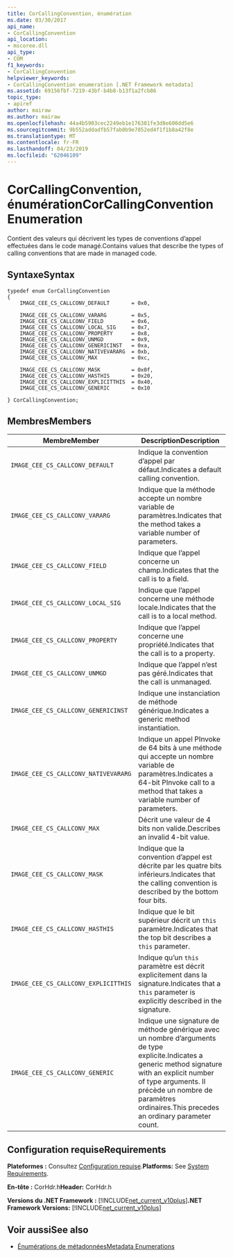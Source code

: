 ```yaml
---
title: CorCallingConvention, énumération
ms.date: 03/30/2017
api_name:
- CorCallingConvention
api_location:
- mscoree.dll
api_type:
- COM
f1_keywords:
- CorCallingConvention
helpviewer_keywords:
- CorCallingConvention enumeration [.NET Framework metadata]
ms.assetid: 69156fbf-7219-43bf-b4b8-b13f1a2fcb86
topic_type:
- apiref
author: mairaw
ms.author: mairaw
ms.openlocfilehash: 44a4b5903cec2249eb1e176381fe3d8e600dd5e6
ms.sourcegitcommit: 9b552addadfb57fab0b9e7852ed4f1f1b8a42f8e
ms.translationtype: MT
ms.contentlocale: fr-FR
ms.lasthandoff: 04/23/2019
ms.locfileid: "62046109"
---
```

# <a name="corcallingconvention-enumeration"></a><span data-ttu-id="df603-102">CorCallingConvention, énumération</span><span class="sxs-lookup"><span data-stu-id="df603-102">CorCallingConvention Enumeration</span></span>
<span data-ttu-id="df603-103">Contient des valeurs qui décrivent les types de conventions d’appel effectuées dans le code managé.</span><span class="sxs-lookup"><span data-stu-id="df603-103">Contains values that describe the types of calling conventions that are made in managed code.</span></span>  
  
## <a name="syntax"></a><span data-ttu-id="df603-104">Syntaxe</span><span class="sxs-lookup"><span data-stu-id="df603-104">Syntax</span></span>  
  
```  
typedef enum CorCallingConvention  
{  
    IMAGE_CEE_CS_CALLCONV_DEFAULT       = 0x0,  
  
    IMAGE_CEE_CS_CALLCONV_VARARG        = 0x5,  
    IMAGE_CEE_CS_CALLCONV_FIELD         = 0x6,  
    IMAGE_CEE_CS_CALLCONV_LOCAL_SIG     = 0x7,  
    IMAGE_CEE_CS_CALLCONV_PROPERTY      = 0x8,  
    IMAGE_CEE_CS_CALLCONV_UNMGD         = 0x9,  
    IMAGE_CEE_CS_CALLCONV_GENERICINST   = 0xa,  
    IMAGE_CEE_CS_CALLCONV_NATIVEVARARG  = 0xb,  
    IMAGE_CEE_CS_CALLCONV_MAX           = 0xc,  
  
    IMAGE_CEE_CS_CALLCONV_MASK          = 0x0f,  
    IMAGE_CEE_CS_CALLCONV_HASTHIS       = 0x20,  
    IMAGE_CEE_CS_CALLCONV_EXPLICITTHIS  = 0x40,  
    IMAGE_CEE_CS_CALLCONV_GENERIC       = 0x10  
  
} CorCallingConvention;  
```  
  
## <a name="members"></a><span data-ttu-id="df603-105">Membres</span><span class="sxs-lookup"><span data-stu-id="df603-105">Members</span></span>  
  
|<span data-ttu-id="df603-106">Membre</span><span class="sxs-lookup"><span data-stu-id="df603-106">Member</span></span>|<span data-ttu-id="df603-107">Description</span><span class="sxs-lookup"><span data-stu-id="df603-107">Description</span></span>|  
|------------|-----------------|  
|`IMAGE_CEE_CS_CALLCONV_DEFAULT`|<span data-ttu-id="df603-108">Indique la convention d’appel par défaut.</span><span class="sxs-lookup"><span data-stu-id="df603-108">Indicates a default calling convention.</span></span>|  
|`IMAGE_CEE_CS_CALLCONV_VARARG`|<span data-ttu-id="df603-109">Indique que la méthode accepte un nombre variable de paramètres.</span><span class="sxs-lookup"><span data-stu-id="df603-109">Indicates that the method takes a variable number of parameters.</span></span>|  
|`IMAGE_CEE_CS_CALLCONV_FIELD`|<span data-ttu-id="df603-110">Indique que l’appel concerne un champ.</span><span class="sxs-lookup"><span data-stu-id="df603-110">Indicates that the call is to a field.</span></span>|  
|`IMAGE_CEE_CS_CALLCONV_LOCAL_SIG`|<span data-ttu-id="df603-111">Indique que l’appel concerne une méthode locale.</span><span class="sxs-lookup"><span data-stu-id="df603-111">Indicates that the call is to a local method.</span></span>|  
|`IMAGE_CEE_CS_CALLCONV_PROPERTY`|<span data-ttu-id="df603-112">Indique que l’appel concerne une propriété.</span><span class="sxs-lookup"><span data-stu-id="df603-112">Indicates that the call is to a property.</span></span>|  
|`IMAGE_CEE_CS_CALLCONV_UNMGD`|<span data-ttu-id="df603-113">Indique que l’appel n’est pas géré.</span><span class="sxs-lookup"><span data-stu-id="df603-113">Indicates that the call is unmanaged.</span></span>|  
|`IMAGE_CEE_CS_CALLCONV_GENERICINST`|<span data-ttu-id="df603-114">Indique une instanciation de méthode générique.</span><span class="sxs-lookup"><span data-stu-id="df603-114">Indicates a generic method instantiation.</span></span>|  
|`IMAGE_CEE_CS_CALLCONV_NATIVEVARARG`|<span data-ttu-id="df603-115">Indique un appel PInvoke de 64 bits à une méthode qui accepte un nombre variable de paramètres.</span><span class="sxs-lookup"><span data-stu-id="df603-115">Indicates a 64-bit PInvoke call to a method that takes a variable number of parameters.</span></span>|  
|`IMAGE_CEE_CS_CALLCONV_MAX`|<span data-ttu-id="df603-116">Décrit une valeur de 4 bits non valide.</span><span class="sxs-lookup"><span data-stu-id="df603-116">Describes an invalid 4-bit value.</span></span>|  
|`IMAGE_CEE_CS_CALLCONV_MASK`|<span data-ttu-id="df603-117">Indique que la convention d’appel est décrite par les quatre bits inférieurs.</span><span class="sxs-lookup"><span data-stu-id="df603-117">Indicates that the calling convention is described by the bottom four bits.</span></span>|  
|`IMAGE_CEE_CS_CALLCONV_HASTHIS`|<span data-ttu-id="df603-118">Indique que le bit supérieur décrit un `this` paramètre.</span><span class="sxs-lookup"><span data-stu-id="df603-118">Indicates that the top bit describes a `this` parameter.</span></span>|  
|`IMAGE_CEE_CS_CALLCONV_EXPLICITTHIS`|<span data-ttu-id="df603-119">Indique qu’un `this` paramètre est décrit explicitement dans la signature.</span><span class="sxs-lookup"><span data-stu-id="df603-119">Indicates that a `this` parameter is explicitly described in the signature.</span></span>|  
|`IMAGE_CEE_CS_CALLCONV_GENERIC`|<span data-ttu-id="df603-120">Indique une signature de méthode générique avec un nombre d’arguments de type explicite.</span><span class="sxs-lookup"><span data-stu-id="df603-120">Indicates a generic method signature with an explicit number of type arguments.</span></span> <span data-ttu-id="df603-121">Il précède un nombre de paramètres ordinaires.</span><span class="sxs-lookup"><span data-stu-id="df603-121">This precedes an ordinary parameter count.</span></span>|  
  
## <a name="requirements"></a><span data-ttu-id="df603-122">Configuration requise</span><span class="sxs-lookup"><span data-stu-id="df603-122">Requirements</span></span>  
 <span data-ttu-id="df603-123">**Plateformes :** Consultez [Configuration requise](../../../../docs/framework/get-started/system-requirements.md).</span><span class="sxs-lookup"><span data-stu-id="df603-123">**Platforms:** See [System Requirements](../../../../docs/framework/get-started/system-requirements.md).</span></span>  
  
 <span data-ttu-id="df603-124">**En-tête :** CorHdr.h</span><span class="sxs-lookup"><span data-stu-id="df603-124">**Header:** CorHdr.h</span></span>  
  
 <span data-ttu-id="df603-125">**Versions du .NET Framework :** [!INCLUDE[net_current_v10plus](../../../../includes/net-current-v10plus-md.md)]</span><span class="sxs-lookup"><span data-stu-id="df603-125">**.NET Framework Versions:** [!INCLUDE[net_current_v10plus](../../../../includes/net-current-v10plus-md.md)]</span></span>  
  
## <a name="see-also"></a><span data-ttu-id="df603-126">Voir aussi</span><span class="sxs-lookup"><span data-stu-id="df603-126">See also</span></span>

- [<span data-ttu-id="df603-127">Énumérations de métadonnées</span><span class="sxs-lookup"><span data-stu-id="df603-127">Metadata Enumerations</span></span>](../../../../docs/framework/unmanaged-api/metadata/metadata-enumerations.md)
